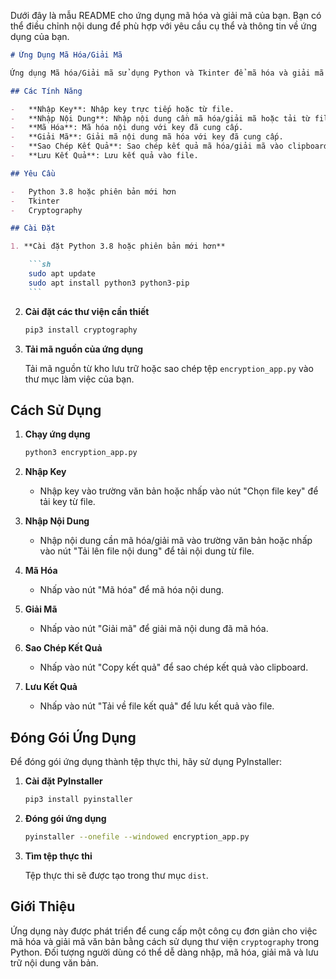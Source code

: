 Dưới đây là mẫu README cho ứng dụng mã hóa và giải mã của bạn. Bạn có thể điều chỉnh nội dung để phù hợp với yêu cầu cụ thể và thông tin về ứng dụng của bạn.

````markdown
# Ứng Dụng Mã Hóa/Giải Mã

Ứng dụng Mã hóa/Giải mã sử dụng Python và Tkinter để mã hóa và giải mã nội dung văn bản. Ứng dụng này hỗ trợ nhập và lưu key từ file, mã hóa và giải mã văn bản, và sao chép kết quả vào clipboard hoặc lưu vào file.

## Các Tính Năng

-   **Nhập Key**: Nhập key trực tiếp hoặc từ file.
-   **Nhập Nội Dung**: Nhập nội dung cần mã hóa/giải mã hoặc tải từ file.
-   **Mã Hóa**: Mã hóa nội dung với key đã cung cấp.
-   **Giải Mã**: Giải mã nội dung mã hóa với key đã cung cấp.
-   **Sao Chép Kết Quả**: Sao chép kết quả mã hóa/giải mã vào clipboard.
-   **Lưu Kết Quả**: Lưu kết quả vào file.

## Yêu Cầu

-   Python 3.8 hoặc phiên bản mới hơn
-   Tkinter
-   Cryptography

## Cài Đặt

1. **Cài đặt Python 3.8 hoặc phiên bản mới hơn**

    ```sh
    sudo apt update
    sudo apt install python3 python3-pip
    ```
````

2. **Cài đặt các thư viện cần thiết**

    ```sh
    pip3 install cryptography
    ```

3. **Tải mã nguồn của ứng dụng**

    Tải mã nguồn từ kho lưu trữ hoặc sao chép tệp `encryption_app.py` vào thư mục làm việc của bạn.

## Cách Sử Dụng

1. **Chạy ứng dụng**

    ```sh
    python3 encryption_app.py
    ```

2. **Nhập Key**

    - Nhập key vào trường văn bản hoặc nhấp vào nút "Chọn file key" để tải key từ file.

3. **Nhập Nội Dung**

    - Nhập nội dung cần mã hóa/giải mã vào trường văn bản hoặc nhấp vào nút "Tải lên file nội dung" để tải nội dung từ file.

4. **Mã Hóa**

    - Nhấp vào nút "Mã hóa" để mã hóa nội dung.

5. **Giải Mã**

    - Nhấp vào nút "Giải mã" để giải mã nội dung đã mã hóa.

6. **Sao Chép Kết Quả**

    - Nhấp vào nút "Copy kết quả" để sao chép kết quả vào clipboard.

7. **Lưu Kết Quả**
    - Nhấp vào nút "Tải về file kết quả" để lưu kết quả vào file.

## Đóng Gói Ứng Dụng

Để đóng gói ứng dụng thành tệp thực thi, hãy sử dụng PyInstaller:

1. **Cài đặt PyInstaller**

    ```sh
    pip3 install pyinstaller
    ```

2. **Đóng gói ứng dụng**

    ```sh
    pyinstaller --onefile --windowed encryption_app.py
    ```

3. **Tìm tệp thực thi**

    Tệp thực thi sẽ được tạo trong thư mục `dist`.

## Giới Thiệu

Ứng dụng này được phát triển để cung cấp một công cụ đơn giản cho việc mã hóa và giải mã văn bản bằng cách sử dụng thư viện `cryptography` trong Python. Đối tượng người dùng có thể dễ dàng nhập, mã hóa, giải mã và lưu trữ nội dung văn bản.
